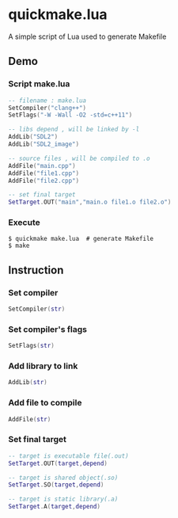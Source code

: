 # quickmake.lua
A simple script of Lua used to generate Makefile

## Demo 
### Script make.lua
```Lua
-- filename : make.lua
SetCompiler("clang++")
SetFlags("-W -Wall -O2 -std=c++11")

-- libs depend , will be linked by -l
AddLib("SDL2")
AddLib("SDL2_image")

-- source files , will be compiled to .o
AddFile("main.cpp")
AddFile("file1.cpp")
AddFile("file2.cpp")

-- set final target
SetTarget.OUT("main","main.o file1.o file2.o")

```
### Execute
```Shell
$ quickmake make.lua  # generate Makefile
$ make
```

## Instruction

### Set compiler 
```Lua
SetCompiler(str)
```
 
### Set compiler's flags
```Lua
SetFlags(str)
```
 
### Add library to link  
```Lua
AddLib(str)
```

### Add file to compile
```Lua
AddFile(str)
```

### Set final target
```Lua
-- target is executable file(.out)
SetTarget.OUT(target,depend)

-- target is shared object(.so)
SetTarget.SO(target,depend)

-- target is static library(.a)
SetTarget.A(target,depend) 
```

